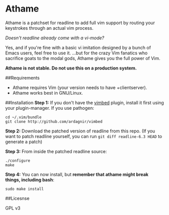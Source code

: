 Athame
======

Athame is a patchset for readline to add full vim support by routing your keystrokes through an actual vim process.

*Doesn't readline already come with a vi-mode?*

Yes, and if you're fine with a basic vi imitation designed by a bunch of Emacs users, feel free to use it. ...but for the crazy Vim fanatics who sacrifice goats to the modal gods, Athame gives you the full power of Vim.

**Athame is not stable. Do not use this on a production system.**


##Requirements
- Athame requires Vim (your version needs to have +clientserver).
- Athame works best in GNU/Linux.

##Installation
**Step 1:** If you don't have the [vimbed](https://github.com/ardagnir/vimbed) plugin, install it first using your plugin-manager. If you use pathogen:

    cd ~/.vim/bundle
    git clone http://github.com/ardagnir/vimbed

**Step 2:** Download the patched version of readline from this repo. (If you want to patch readline yourself, you can run `git diff readline-6.3 HEAD` to generate a patch)

**Step 3:** From inside the patched readline source:

    ./configure
    make

**Step 4:** You can now install, but **remember that athame might break things, including bash**:

    sudo make install

##Licesnse

GPL v3
